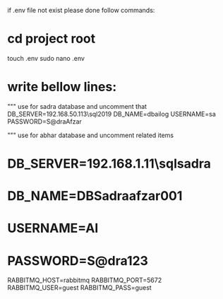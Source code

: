 if .env file not exist please done follow commands:
# cd project root
touch .env
sudo nano .env
# write bellow lines:
""" use for sadra database and uncomment that
DB_SERVER=192.168.50.113\sql2019
DB_NAME=dbailog
USERNAME=sa
PASSWORD=S@draAfzar

""" use for abhar database and uncomment related items
# DB_SERVER=192.168.1.11\sqlsadra
# DB_NAME=DBSadraafzar001
# USERNAME=AI
# PASSWORD=S@dra123

RABBITMQ_HOST=rabbitmq
RABBITMQ_PORT=5672
RABBITMQ_USER=guest
RABBITMQ_PASS=guest